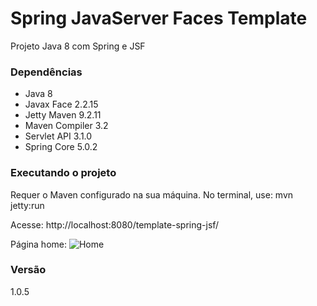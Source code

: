 # Spring JavaServer Faces Template 
Projeto Java 8 com Spring e JSF

### Dependências
- Java 8
- Javax Face 2.2.15
- Jetty Maven 9.2.11
- Maven Compiler 3.2
- Servlet API 3.1.0
- Spring Core 5.0.2

### Executando o projeto
Requer o Maven configurado na sua máquina. No terminal, use: 
mvn jetty:run

Acesse:
http://localhost:8080/template-spring-jsf/

Página home:
![Home](https://tiagosousa.eti.br/img/springjsf.png)

### Versão
1.0.5
